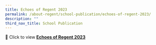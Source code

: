 ```yaml
---
title: Echoes of Regent 2023
permalink: /about-regent/school-publication/echoes-of-regent-2023/
description: ""
third_nav_title: School Publication
---
```

📖 Click to view [**Echoes of Regent 2023**](https://www.scribd.com/document/670926617/Echoes-of-Regent-2023)


